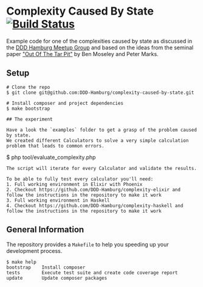 # Complexity Caused By State [![Build Status](https://travis-ci.org/DDD-Hamburg/complexity-caused-by-state.svg?branch=master)](https://travis-ci.org/DDD-Hamburg/complexity-caused-by-state)

Example code for one of the complexities caused by state as discussed in the [DDD Hamburg Meetup Group](https://www.meetup.com/DDD-HH-Domain-driven-Design-Hamburg/events/234678922/)
and based on the ideas from the seminal paper ["Out Of The Tar Pit"](https://github.com/papers-we-love/papers-we-love/blob/master/design/out-of-the-tar-pit.pdf)
by Ben Moseley and Peter Marks.

## Setup

```
# Clone the repo
$ git clone git@github.com:DDD-Hamburg/complexity-caused-by-state.git

# Install composer and project dependencies
$ make bootstrap

## The experiment

Have a look the `examples` folder to get a grasp of the problem caused by state.
We created different Calculators to solve a very simple calculation problem that leads to common errors.

```
$ php tool/evaluate_complexity.php

```
The script will iterate for every Calculator and validate the results.

To be able to fully test every calculator you'll need:
1. Full working environment in Elixir with Phoenix
2. Checkout https://github.com/DDD-Hamburg/complexity-elixir and follow the instructions in the repository to make it work
3. Full working environment in Haskell
4. Checkout https://github.com/DDD-Hamburg/complexity-haskell and follow the instructions in the repository to make it work

```

## General Information

The repository provides a `Makefile` to help you speeding up your development process.

```
$ make help
bootstrap    Install composer
tests        Execute test suite and create code coverage report
update       Update composer packages
```

